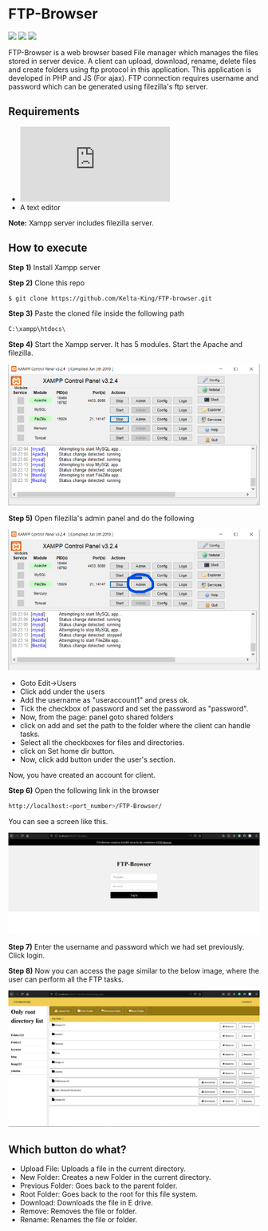 # FTP-Browser

![](https://img.shields.io/badge/Code-JavaScript-informational?style=for-the-badge&logo=javascript&color=yellow) ![](https://img.shields.io/badge/Code-php-informational?style=for-the-badge&logo=php&color=787CB5) ![](https://img.shields.io/badge/Database-MySQL-informational?style=for-the-badge&logo=mysql&logoColor=white&color=f29111)

FTP-Browser is a web browser based File manager which manages the files stored in server device. A client can upload, download, rename, delete files and create folders using ftp protocol in this application. This application is developed in PHP and JS (For ajax). FTP connection requires username and password which can be generated using filezilla's ftp server.

## Requirements
  - ![Xampp server](https://www.apachefriends.org/download.html)
  - A text editor

**Note:** Xampp server includes filezilla server.
## How to execute

**Step 1)** Install Xampp server

**Step 2)** Clone this repo
```sh
$ git clone https://github.com/Kelta-King/FTP-browser.git
```
**Step 3)** Paste the cloned file inside the following path
```sh
C:\xampp\htdocs\
```

**Step 4)** Start the Xampp server. It has 5 modules. Start the Apache and filezilla.

<p align="center">
<img src="https://github.com/Kelta-King/Kelta-King/blob/master/Images/Xampp.PNG">
</p>


**Step 5)** Open filezilla's admin panel and do the following
<p align="center">
<img src="https://github.com/Kelta-King/Kelta-King/blob/master/Images/Xampp_admin.jpg">
</p>


- Goto Edit->Users
- Click add under the users
- Add the username as "useraccount1" and press ok.
- Tick the checkbox of password and set the password as "password".
- Now, from the page: panel goto shared folders
- click on add and set the path to the folder where the client can handle tasks.
- Select all the checkboxes for files and directories.
- click on Set home dir button.
- Now, click add button under the user's section.

Now, you have created an account for client.


**Step 6)** Open the following link in the browser
```sh
http://localhost:<port_number>/FTP-Browser/
```
You can see a screen like this.
<p align="center">
<img src="https://github.com/Kelta-King/Kelta-King/blob/master/Images/ftp_browser.PNG">
</p>


**Step 7)** Enter the username and password which we had set previously. Click login.

**Step 8)** Now you can access the page similar to the below image, where the user can perform all the FTP tasks.
<p align="center">
<img src="https://github.com/Kelta-King/Kelta-King/blob/master/Images/Ftp_browser_fm.PNG">
</p>

## Which button do what?
- Upload File: Uploads a file in the current directory.
- New Folder: Creates a new Folder in the current directory.
- Previous Folder: Goes back to the parent folder.
- Root Folder: Goes back to the root for this file  system.
- Download: Downloads the file in E drive.
- Remove: Removes the file or folder.
- Rename: Renames the file or folder.
